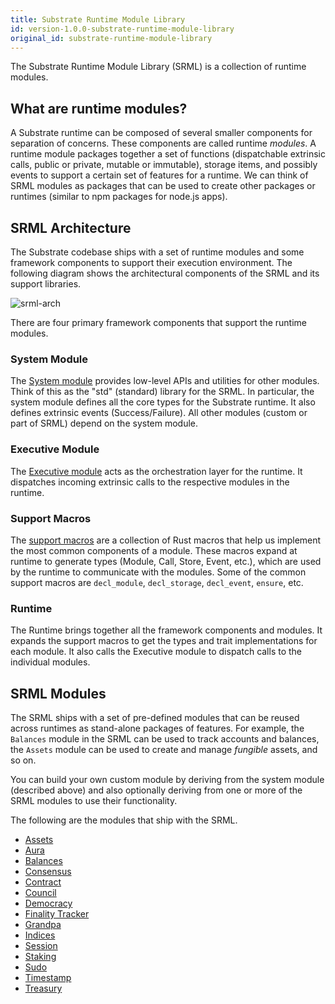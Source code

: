 ```yaml
---
title: Substrate Runtime Module Library
id: version-1.0.0-substrate-runtime-module-library
original_id: substrate-runtime-module-library
---
```

The Substrate Runtime Module Library (SRML) is a collection of runtime modules.

## What are runtime modules?

A Substrate runtime can be composed of several smaller components for separation of concerns. These components are called runtime _modules_. A runtime module packages together a set of functions (dispatchable extrinsic calls, public or private, mutable or immutable), storage items, and possibly events to support a certain set of features for a runtime. We can think of SRML modules as packages that can be used to create other packages or runtimes (similar to npm packages for node.js apps).

## SRML Architecture

The Substrate codebase ships with a set of runtime modules and some framework components to support their execution environment. The following diagram shows the architectural components of the SRML and its support libraries.

![srml-arch](/docs/assets/srml-arch.png)

There are four primary framework components that support the runtime modules.

### System Module

The [System module](/rustdocs/v1.0/srml_system/index.html) provides low-level APIs and utilities for other modules. Think of this as the "std" (standard) library for the SRML. In particular, the system module defines all the core types for the Substrate runtime. It also defines extrinsic events (Success/Failure). All other modules (custom or part of SRML) depend on the system module.

### Executive Module

The [Executive module](/rustdocs/v1.0/srml_executive/index.html) acts as the orchestration layer for the runtime. It dispatches incoming extrinsic calls to the respective modules in the runtime.

### Support Macros

The [support macros](/rustdocs/v1.0/srml_support/index.html) are a collection of Rust macros that help us implement the most common components of a module. These macros expand at runtime to generate types (Module, Call, Store, Event, etc.), which are used by the runtime to communicate with the modules. Some of the common support macros are `decl_module`, `decl_storage`, `decl_event`, `ensure`, etc.

### Runtime

The Runtime brings together all the framework components and modules. It expands the support macros to get the types and trait implementations for each module. It also calls the Executive module to dispatch calls to the individual modules.

## SRML Modules

The SRML ships with a set of pre-defined modules that can be reused across runtimes as stand-alone packages of features. For example, the `Balances` module in the SRML can be used to track accounts and balances, the `Assets` module can be used to create and manage _fungible_ assets, and so on.

You can build your own custom module by deriving from the system module (described above) and also optionally deriving from one or more of the SRML modules to use their functionality.

The following are the modules that ship with the SRML.

* [Assets]()
* [Aura](/rustdocs/v1.0/srml_aura/index.html)
* [Balances](/rustdocs/v1.0/srml_balances/index.html)
* [Consensus](/rustdocs/v1.0/srml_consensus/index.html)
* [Contract](/rustdocs/v1.0/srml_contract/index.html)
* [Council](/rustdocs/v1.0/srml_council/index.html)
* [Democracy](/rustdocs/v1.0/srml_democracy/index.html)
* [Finality Tracker](/rustdocs/v1.0/srml_finality_tracker/index.html)
* [Grandpa](/rustdocs/v1.0/srml_grandpa/index.html)
* [Indices](/rustdocs/v1.0/srml_indices/index.html)
* [Session](/rustdocs/v1.0/srml_session/index.html)
* [Staking](/rustdocs/v1.0/srml_staking/index.html)
* [Sudo](/rustdocs/v1.0/srml_sudo/index.html)
* [Timestamp](/rustdocs/v1.0/srml_timestamp/index.html)
* [Treasury](/rustdocs/v1.0/srml_treasury/index.html)
